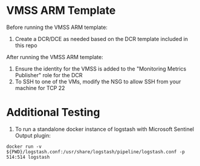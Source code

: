# VMSS ARM Template

Before running the VMSS ARM template:
1. Create a DCR/DCE as needed based on the DCR template included in this repo

After running the VMSS ARM template:
1. Ensure the identity for the VMSS is added to the "Monitoring Metrics Publisher" role for the DCR
2. To SSH to one of the VMs, modify the NSG to allow SSH from your machine for TCP 22

# Additional Testing
1. To run a standalone docker instance of logstash with Microsoft Sentinel Output plugin:
```
docker run -v ${PWD}/logstash.conf:/usr/share/logstash/pipeline/logstash.conf -p 514:514 logstash
```
